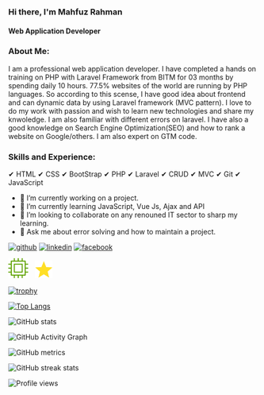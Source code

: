 ### Hi there, I'm Mahfuz Rahman
#### Web Application Developer

### About Me: 

I am a professional web application developer. I have completed a hands on training on PHP with Laravel Framework from BITM for 03 months by spending daily 10 hours. 77.5% websites of the world are running by PHP languages. So according to this scense, I have good idea about frontend and can dynamic data by using Laravel framework (MVC pattern). I love to do my work with passion and wish to learn new technologies and share my knwoledge. I am also familiar with different errors on laravel. I have also a good knowledge on Search Engine Optimization(SEO) and how to rank a website on Google/others. I am also expert on GTM code. 

### Skills and Experience: 

✔ HTML
✔ CSS
✔ BootStrap
✔ PHP
✔ Laravel
✔ CRUD
✔ MVC 
✔ Git
✔ JavaScript

- 🔭 I’m currently working on a project.  
- 🌱 I’m currently learning JavaScript, Vue Js, Ajax and API 
- 👯 I’m looking to collaborate on any renouned IT sector to sharp my learning. 
- 💬 Ask me about error solving and how to maintain a project. 


[<img src='https://cdn.jsdelivr.net/npm/simple-icons@3.0.1/icons/github.svg' alt='github' height='40'>](https://github.com/mahfuzrehman)  [<img src='https://cdn.jsdelivr.net/npm/simple-icons@3.0.1/icons/linkedin.svg' alt='linkedin' height='40'>](https://www.linkedin.com/in/mahfuzur-rahman/)  [<img src='https://cdn.jsdelivr.net/npm/simple-icons@3.0.1/icons/facebook.svg' alt='facebook' height='40'>](https://www.facebook.com/samahfuz07)  

<a href='https://docs.github.com/en/developers'><img src='https://raw.githubusercontent.com/acervenky/animated-github-badges/master/assets/devbadge.gif' width='40' height='40'></a> <a href='https://stars.github.com/'><img src='https://raw.githubusercontent.com/acervenky/animated-github-badges/master/assets/starbadge.gif' width='35' height='35'></a> 

[![trophy](https://github-profile-trophy.vercel.app/?username=mahfuzrehman)](https://github.com/ryo-ma/github-profile-trophy)

[![Top Langs](https://github-readme-stats.vercel.app/api/top-langs/?username=mahfuzrehman)](https://github.com/anuraghazra/github-readme-stats)

![GitHub stats](https://github-readme-stats.vercel.app/api?username=mahfuzrehman&show_icons=true&count_private=true)  

![GitHub Activity Graph](https://activity-graph.herokuapp.com/graph?username=mahfuzrehman)  

![GitHub metrics](https://metrics.lecoq.io/mahfuzrehman)  

![GitHub streak stats](https://streak-stats.demolab.com/?user=mahfuzrehman)  

![Profile views](https://gpvc.arturio.dev/mahfuzrehman)  
